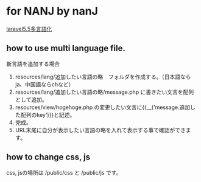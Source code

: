 # for NANJ by nanJ

[laravel5.5多言語化](https://readouble.com/laravel/5.5/ja/localization.html#retrieving-translation-strings)
## how to use multi language file.
新言語を追加する場合
1. resources/lang/追加したい言語の略　フォルダを作成する。（日本語ならja、中国語ならchなど）
1. resources/lang/追加したい言語の略/message.php に書きたい文言を配列として追加。
1. resources/view/hogehoge.php の変更したい文言に{{__('message.追加した配列のkey')}}と記述。
1. 完成。
1. URL末尾に自分が表示したい言語の略を入れて表示する事で確認ができます。

## how to change css, js
css, jsの場所は /public/css と /public/js です。
